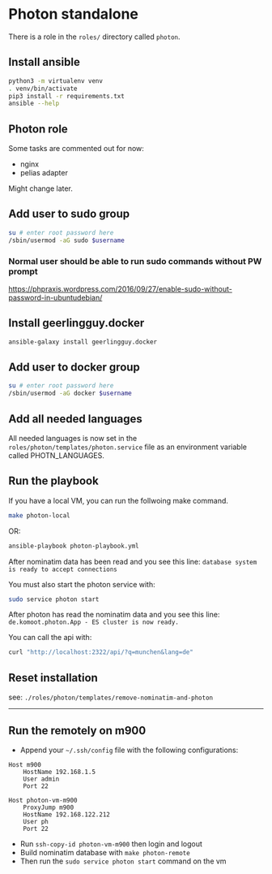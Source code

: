 # Photon standalone

There is a role in the `roles/` directory called `photon`.

## Install ansible

```bash
python3 -m virtualenv venv
. venv/bin/activate
pip3 install -r requirements.txt
ansible --help
```

## Photon role

Some tasks are commented out for now:
- nginx
- pelias adapter

Might change later.

## Add user to sudo group

```bash
su # enter root password here
/sbin/usermod -aG sudo $username
```


### Normal user should be able to run sudo commands without PW prompt
 
https://phpraxis.wordpress.com/2016/09/27/enable-sudo-without-password-in-ubuntudebian/


## Install geerlingguy.docker

```bash
ansible-galaxy install geerlingguy.docker
```


## Add user to docker group

```bash
su # enter root password here
/sbin/usermod -aG docker $username
```

## Add all needed languages
All needed languages is now set in the `roles/photon/templates/photon.service` file as an environment variable called PHOTN_LANGUAGES.

## Run the playbook

If you have a local VM, you can run the follwoing make command.

```bash
make photon-local
```

OR:

```bash
ansible-playbook photon-playbook.yml
```


After nominatim data has been read and you see this line:
`database system is ready to accept connections`

You must also start the photon service with:

```bash
sudo service photon start
```

After photon has read the nominatim data and you see this line:
`de.komoot.photon.App - ES cluster is now ready.`


You can call the api with:

```bash
curl "http://localhost:2322/api/?q=munchen&lang=de"
```



## Reset installation

see: `./roles/photon/templates/remove-nominatim-and-photon`

---

## Run the remotely on m900

* Append your `~/.ssh/config` file with the following configurations:
```
Host m900
    HostName 192.168.1.5
    User admin
    Port 22
        
Host photon-vm-m900
    ProxyJump m900
    HostName 192.168.122.212
    User ph
    Port 22
```
* Run `ssh-copy-id photon-vm-m900` then login and logout
* Build nominatim database with `make photon-remote`
* Then run the `sudo service photon start` command on the vm